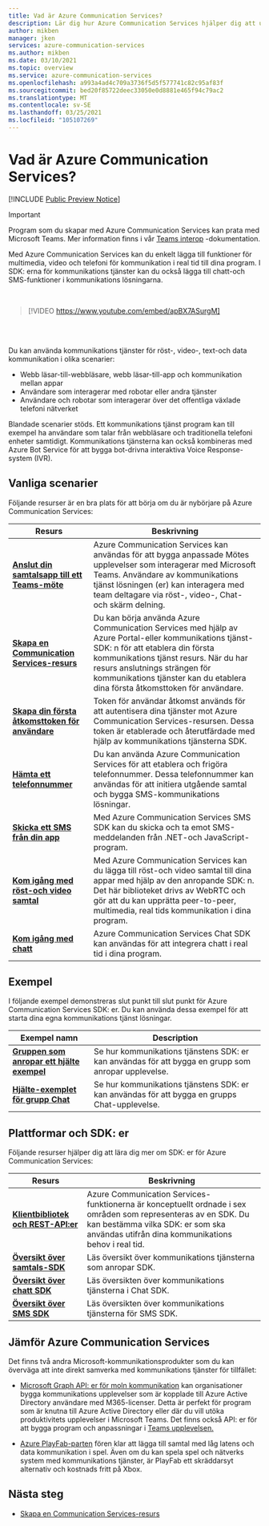 ```yaml
---
title: Vad är Azure Communication Services?
description: Lär dig hur Azure Communication Services hjälper dig att utveckla omfattande användar upplevelser med real tids kommunikation.
author: mikben
manager: jken
services: azure-communication-services
ms.author: mikben
ms.date: 03/10/2021
ms.topic: overview
ms.service: azure-communication-services
ms.openlocfilehash: a993a4ad4c709a3736f5d5f577741c82c95af83f
ms.sourcegitcommit: bed20f85722deec33050e0d8881e465f94c79ac2
ms.translationtype: MT
ms.contentlocale: sv-SE
ms.lasthandoff: 03/25/2021
ms.locfileid: "105107269"
---
```

# <a name="what-is-azure-communication-services"></a>Vad är Azure Communication Services?

[!INCLUDE [Public Preview Notice](./includes/public-preview-include.md)]

> [!IMPORTANT]
> Program som du skapar med Azure Communication Services kan prata med Microsoft Teams. Mer information finns i vår [Teams interop](./quickstarts/voice-video-calling/get-started-teams-interop.md) -dokumentation.


Med Azure Communication Services kan du enkelt lägga till funktioner för multimedia, video och telefoni för kommunikation i real tid till dina program. I SDK: erna för kommunikations tjänster kan du också lägga till chatt-och SMS-funktioner i kommunikations lösningarna.

<br>

> [!VIDEO https://www.youtube.com/embed/apBX7ASurgM]

<br>
<br>

Du kan använda kommunikations tjänster för röst-, video-, text-och data kommunikation i olika scenarier:

- Webb läsar-till-webbläsare, webb läsar-till-app och kommunikation mellan appar
- Användare som interagerar med robotar eller andra tjänster
- Användare och robotar som interagerar över det offentliga växlade telefoni nätverket

Blandade scenarier stöds. Ett kommunikations tjänst program kan till exempel ha användare som talar från webbläsare och traditionella telefoni enheter samtidigt. Kommunikations tjänsterna kan också kombineras med Azure Bot Service för att bygga bot-drivna interaktiva Voice Response-system (IVR).

## <a name="common-scenarios"></a>Vanliga scenarier

Följande resurser är en bra plats för att börja om du är nybörjare på Azure Communication Services:
<br>

| Resurs                               |Beskrivning                           |
|---                                    |---                                   |
|**[Anslut din samtalsapp till ett Teams-möte](./quickstarts/voice-video-calling/get-started-teams-interop.md)**|Azure Communication Services kan användas för att bygga anpassade Mötes upplevelser som interagerar med Microsoft Teams. Användare av kommunikations tjänst lösningen (er) kan interagera med team deltagare via röst-, video-, Chat-och skärm delning.|
|**[Skapa en Communication Services-resurs](./quickstarts/create-communication-resource.md)**|Du kan börja använda Azure Communication Services med hjälp av Azure Portal-eller kommunikations tjänst-SDK: n för att etablera din första kommunikations tjänst resurs. När du har resurs anslutnings strängen för kommunikations tjänster kan du etablera dina första åtkomsttoken för användare.|
|**[Skapa din första åtkomsttoken för användare](./quickstarts/access-tokens.md)**|Token för användar åtkomst används för att autentisera dina tjänster mot Azure Communication Services-resursen. Dessa token är etablerade och återutfärdade med hjälp av kommunikations tjänsterna SDK.|
|**[Hämta ett telefonnummer](./quickstarts/telephony-sms/get-phone-number.md)**|Du kan använda Azure Communication Services för att etablera och frigöra telefonnummer. Dessa telefonnummer kan användas för att initiera utgående samtal och bygga SMS-kommunikations lösningar.|
|**[Skicka ett SMS från din app](./quickstarts/telephony-sms/send.md)**|Med Azure Communication Services SMS SDK kan du skicka och ta emot SMS-meddelanden från .NET-och JavaScript-program.|
|**[Kom igång med röst-och video samtal](./quickstarts/voice-video-calling/getting-started-with-calling.md)**| Med Azure Communication Services kan du lägga till röst-och video samtal till dina appar med hjälp av den anropande SDK: n. Det här biblioteket drivs av WebRTC och gör att du kan upprätta peer-to-peer, multimedia, real tids kommunikation i dina program.|
|**[Kom igång med chatt](./quickstarts/chat/get-started.md)**|Azure Communication Services Chat SDK kan användas för att integrera chatt i real tid i dina program.|


## <a name="samples"></a>Exempel

I följande exempel demonstreras slut punkt till slut punkt för Azure Communication Services SDK: er. Du kan använda dessa exempel för att starta dina egna kommunikations tjänst lösningar.
<br>

| Exempel namn                               | Description                           |
|---                                    |---                                   |
|**[Gruppen som anropar ett hjälte exempel](./samples/calling-hero-sample.md)**|Se hur kommunikations tjänstens SDK: er kan användas för att bygga en grupp som anropar upplevelse.|
|**[Hjälte-exemplet för grupp Chat](./samples/chat-hero-sample.md)**|Se hur kommunikations tjänstens SDK: er kan användas för att bygga en grupps Chat-upplevelse.|


## <a name="platforms-and-sdks"></a>Plattformar och SDK: er

Följande resurser hjälper dig att lära dig mer om SDK: er för Azure Communication Services:

| Resurs                               | Beskrivning                           |
|---                                    |---                                   |
|**[Klientbibliotek och REST-API:er](./concepts/sdk-options.md)**|Azure Communication Services-funktionerna är konceptuellt ordnade i sex områden som representeras av en SDK. Du kan bestämma vilka SDK: er som ska användas utifrån dina kommunikations behov i real tid.|
|**[Översikt över samtals-SDK](./concepts/voice-video-calling/calling-sdk-features.md)**|Läs översikt över kommunikations tjänsterna som anropar SDK.|
|**[Översikt över chatt SDK](./concepts/chat/sdk-features.md)**|Läs översikten över kommunikations tjänsterna i Chat SDK.|
|**[Översikt över SMS SDK](./concepts/telephony-sms/sdk-features.md)**|Läs översikten över kommunikations tjänsterna för SMS SDK.|

## <a name="compare-azure-communication-services"></a>Jämför Azure Communication Services

Det finns två andra Microsoft-kommunikationsprodukter som du kan överväga att inte direkt samverka med kommunikations tjänster för tillfället:

 - [Microsoft Graph API: er för moln kommunikation](/graph/cloud-communications-concept-overview) kan organisationer bygga kommunikations upplevelser som är kopplade till Azure Active Directory användare med M365-licenser. Detta är perfekt för program som är knutna till Azure Active Directory eller där du vill utöka produktivitets upplevelser i Microsoft Teams. Det finns också API: er för att bygga program och anpassningar i [Teams upplevelsen.](/microsoftteams/platform/?preserve-view=true&view=msteams-client-js-latest)

 - [Azure PlayFab-parten](/gaming/playfab/features/multiplayer/networking/) fören klar att lägga till samtal med låg latens och data kommunikation i spel. Även om du kan spela spel och nätverks system med kommunikations tjänster, är PlayFab ett skräddarsyt alternativ och kostnads fritt på Xbox.


## <a name="next-steps"></a>Nästa steg

 - [Skapa en Communication Services-resurs](./quickstarts/create-communication-resource.md)
